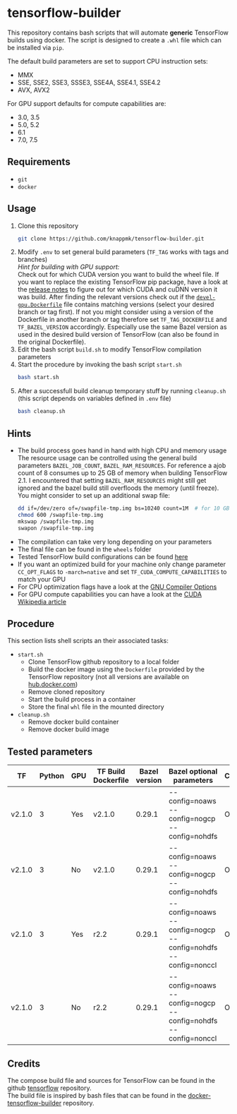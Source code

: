 # tensorflow-builder

This repository contains bash scripts that will automate **generic** TensorFlow builds using docker.
The script is designed to create a `.whl` file which can be installed via `pip`.

The default build parameters are set to support CPU instruction sets:
- MMX
- SSE, SSE2, SSE3, SSSE3, SSE4A, SSE4.1, SSE4.2
- AVX, AVX2

For GPU support defaults for compute capabilities are:
- 3.0, 3.5
- 5.0, 5.2
- 6.1
- 7.0, 7.5

## Requirements

- `git`
- `docker`

## Usage

1. Clone this repository
   ```bash
   git clone https://github.com/knappmk/tensorflow-builder.git
   ```
1. Modify `.env` to set general build parameters (`TF_TAG` works with tags and branches) <br>
   _Hint for building with GPU support:_<br>
   Check out for which CUDA version you want to build the wheel file. If you want to replace the existing TensorFlow pip package, have a look at the [release notes](https://github.com/tensorflow/tensorflow/releases) to figure out for which CUDA and cuDNN version it was build. After finding the relevant versions check out if the [`devel-gpu.Dockerfile`](https://github.com/tensorflow/tensorflow/blob/master/tensorflow/tools/dockerfiles/dockerfiles/devel-gpu.Dockerfile) file contains matching versions (select your desired branch or tag first). If not you might consider using a version of the Dockerfile in another branch or tag therefore set `TF_TAG_DOCKERFILE` and `TF_BAZEL_VERSION` accordingly. Especially use the same Bazel version as used in the desired build version of TensorFlow (can also be found in the original Dockerfile).
1. Edit the bash script `build.sh` to modify TensorFlow compilation parameters
1. Start the procedure by invoking the bash script `start.sh`
   ```bash
   bash start.sh
   ```
1. After a successfull build cleanup temporary stuff by running `cleanup.sh` (this script depends on variables defined in `.env` file)
   ```bash
   bash cleanup.sh
   ```

## Hints

- The build process goes hand in hand with high CPU and memory usage<br>
  The resource usage can be controlled using the general build parameters `BAZEL_JOB_COUNT`, `BAZEL_RAM_RESOURCES`. For reference a ajob count of 8 consumes up to 25 GB of memory when building TensorFlow 2.1. I encountered that setting `BAZEL_RAM_RESOURCES` might still get ignored and the bazel build still overfloods the memory (until freeze). You might consider to set up an additional swap file:
  ```bash
  dd if=/dev/zero of=/swapfile-tmp.img bs=10240 count=1M  # for 10 GB
  chmod 600 /swapfile-tmp.img
  mkswap /swapfile-tmp.img
  swapon /swapfile-tmp.img
  ```
- The compilation can take very long depending on your parameters
- The final file can be found in the `wheels` folder
- Tested TensorFlow build configurations can be found [here](https://www.tensorflow.org/install/source#tested_build_configurations)
- If you want an optimized build for your machine only change parameter `CC_OPT_FLAGS` to `-march=native` and set `TF_CUDA_COMPUTE_CAPABILITIES` to match your GPU
- For CPU optimization flags have a look at the [GNU Compiler Options](https://gcc.gnu.org/onlinedocs/gcc-5.5.0/gcc/x86-Options.html#x86-Options)
- For GPU compute capabilities you can have a look at the [CUDA Wikipedia article](https://en.wikipedia.org/wiki/CUDA#GPUs_supported)

## Procedure

This section lists shell scripts an their associated tasks:
- `start.sh`
  - Clone TensorFlow github repository to a local folder
  - Build the docker image using the `Dockerfile` provided by the TensorFlow repository (not all versions are available on [hub.docker.com](https://hub.docker.com/r/tensorflow/tensorflow/))
  - Remove cloned repository
  - Start the build process in a container
  - Store the final `whl` file in the mounted directory
- `cleanup.sh`
  - Remove docker build container
  - Remove docker build image

## Tested parameters

| TF | Python |  GPU | TF Build Dockerfile | Bazel version | Bazel optional parameters | Comment |
| --- | --- | --- | --- | --- | --- | --- |
| v2.1.0 | 3 | Yes | v2.1.0 | 0.29.1 | --config=noaws --config=nogcp --config=nohdfs | OK |
| v2.1.0 | 3 | No | v2.1.0 | 0.29.1 | --config=noaws --config=nogcp --config=nohdfs | OK |
| v2.1.0 | 3 | Yes | r2.2 | 0.29.1 | --config=noaws --config=nogcp --config=nohdfs --config=nonccl | OK |
| v2.1.0 | 3 | No | r2.2 | 0.29.1 | --config=noaws --config=nogcp --config=nohdfs --config=nonccl | OK |

## Credits

The compose build file and sources for TensorFlow can be found in the github [tensorflow](https://github.com/tensorflow/tensorflow) repository.<br>
The build file is inspired by bash files that can be found in the [docker-tensorflow-builder](https://github.com/hadim/docker-tensorflow-builder) repository.

